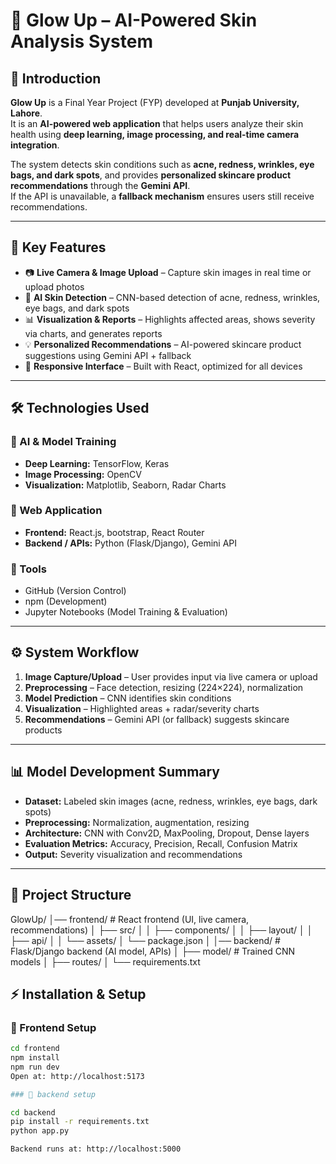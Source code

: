 # 🌟 Glow Up – AI-Powered Skin Analysis System  

## 📌 Introduction  
**Glow Up** is a Final Year Project (FYP) developed at **Punjab University, Lahore**.  
It is an **AI-powered web application** that helps users analyze their skin health using **deep learning, image processing, and real-time camera integration**.  

The system detects skin conditions such as **acne, redness, wrinkles, eye bags, and dark spots**, and provides **personalized skincare product recommendations** through the **Gemini API**.  
If the API is unavailable, a **fallback mechanism** ensures users still receive recommendations.  

---

## 🚀 Key Features  
- 📷 **Live Camera & Image Upload** – Capture skin images in real time or upload photos  
- 🧠 **AI Skin Detection** – CNN-based detection of acne, redness, wrinkles, eye bags, and dark spots  
- 📊 **Visualization & Reports** – Highlights affected areas, shows severity via charts, and generates reports  
- 💡 **Personalized Recommendations** – AI-powered skincare product suggestions using Gemini API + fallback  
- 📱 **Responsive Interface** – Built with React, optimized for all devices  

---

## 🛠 Technologies Used  

### 🔹 AI & Model Training  
- **Deep Learning:** TensorFlow, Keras  
- **Image Processing:** OpenCV  
- **Visualization:** Matplotlib, Seaborn, Radar Charts  

### 🔹 Web Application  
- **Frontend:** React.js, bootstrap, React Router  
- **Backend / APIs:** Python (Flask/Django), Gemini API  

### 🔹 Tools  
- GitHub (Version Control)  
- npm (Development)  
- Jupyter Notebooks (Model Training & Evaluation)  

---

## ⚙️ System Workflow  
1. **Image Capture/Upload** – User provides input via live camera or upload  
2. **Preprocessing** – Face detection, resizing (224×224), normalization  
3. **Model Prediction** – CNN identifies skin conditions  
4. **Visualization** – Highlighted areas + radar/severity charts  
5. **Recommendations** – Gemini API (or fallback) suggests skincare products  
 

---

## 📊 Model Development Summary  
- **Dataset:** Labeled skin images (acne, redness, wrinkles, eye bags, dark spots)  
- **Preprocessing:** Normalization, augmentation, resizing  
- **Architecture:** CNN with Conv2D, MaxPooling, Dropout, Dense layers  
- **Evaluation Metrics:** Accuracy, Precision, Recall, Confusion Matrix  
- **Output:** Severity visualization and recommendations  

---

## 📂 Project Structure  
GlowUp/
│── frontend/ # React frontend (UI, live camera, recommendations)
│ ├── src/
│ │ ├── components/
│ │ ├── layout/
│ │ ├── api/
│ │ └── assets/
│ └── package.json
│
│── backend/ # Flask/Django backend (AI model, APIs)
│ ├── model/ # Trained CNN models
│ ├── routes/
│ └── requirements.txt




## ⚡ Installation & Setup  

### 🔹 Frontend Setup  
```bash
cd frontend
npm install
npm run dev
Open at: http://localhost:5173

### 🔹 backend setup

cd backend
pip install -r requirements.txt
python app.py

Backend runs at: http://localhost:5000
